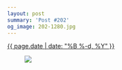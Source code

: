 ```yaml
---
layout: post
summary: 'Post #202'
og_image: 202-1280.jpg
---
```


<p>
 <time>
  <a href="/202">
   {{ page.date | date: "%B %-d, %Y" }}
  </a>
 </time>
 <a href="/202">
  <figure data-taken="11/16/2013">
   <img sizes="(min-width: 700px) 50vw, calc(100vw - 2rem)" src="{{ site.assets_url }}/202-640.jpg" srcset="{{ site.assets_url }}/202-1280.jpg 1280w, {{ site.assets_url }}/202-960.jpg 960w, {{ site.assets_url }}/202-640.jpg 640w, {{ site.assets_url }}/202-320.jpg 320w"/>
  </figure>
 </a>
</p>

